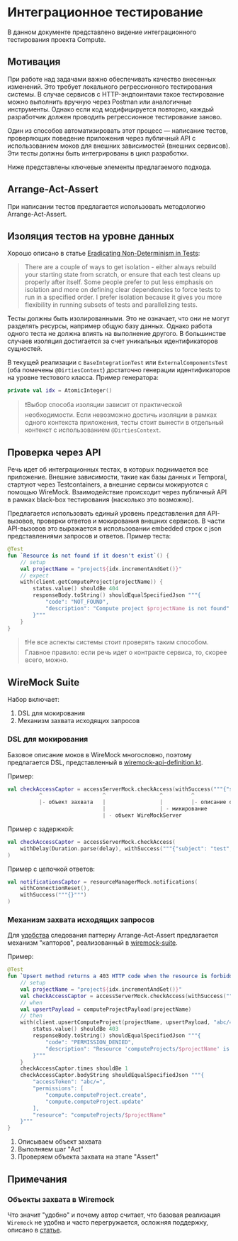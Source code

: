 # Интеграционное тестирование

В данном документе представлено видение интеграционного тестирования проекта Compute.

## Мотивация

При работе над задачами важно обеспечивать качество внесенных изменений. Это требует локального регрессионного 
тестирования системы. В случае сервисов с HTTP-эндпоинтами такое тестирование можно выполнить вручную через Postman или 
аналогичные инструменты. Однако если код модифицируется повторно, каждый разработчик должен проводить регрессионное 
тестирование заново.

Один из способов автоматизировать этот процесс — написание тестов, проверяющих поведение приложения через публичный API 
с использованием моков для внешних зависимостей (внешних сервисов). Эти тесты должны быть интегрированы в цикл разработки.

Ниже представлены ключевые элементы предлагаемого подхода.

## Arrange-Act-Assert

При написании тестов предлагается использовать методологию Arrange-Act-Assert.

## Изоляция тестов на уровне данных

Хорошо описано в статье [Eradicating Non-Determinism in Tests](https://martinfowler.com/articles/nonDeterminism.html):

> There are a couple of ways to get isolation - either always rebuild your starting state from scratch, or ensure that 
> each test cleans up properly after itself. Some people prefer to put less emphasis on isolation and more on defining 
> clear dependencies to force tests to run in a specified order. I prefer isolation because it gives you more 
> flexibility in running subsets of tests and parallelizing tests.

Тесты должны быть изолированными. Это не означает, что они не могут разделять ресурсы, например общую базу данных. 
Однако работа одного теста не должна влиять на выполнение другого. В большинстве случаев изоляция достигается за счет 
уникальных идентификаторов сущностей.

В текущей реализации с `BaseIntegrationTest` или `ExternalComponentsTest` (оба помечены `@DirtiesContext`) достаточно 
генерации идентификаторов на уровне тестового класса. Пример генератора:
```kotlin
private val idx = AtomicInteger()
```

> ❗️Выбор способа изоляции зависит от практической необходимости. Если невозможно достичь изоляции в рамках одного 
> контекста приложения, тесты стоит вынести в отдельный контекст с использованием `@DirtiesContext`.

## Проверка через API

Речь идет об интеграционных тестах, в которых поднимается все приложение. Внешние зависимости, такие как базы данных и 
Temporal, стартуют через Testcontainers, а внешние сервисы мокируются с помощью WireMock. Взаимодействие происходит 
через публичный API в рамках black-box тестирования (насколько это возможно).

Предлагается использовать единый уровень представления для API-вызовов, проверки ответов и мокирования внешних сервисов. 
В части API-вызовов это выражается в использовании embedded строк с json представлениями запросов и ответов. Пример теста:
```kotlin
@Test
fun `Resource is not found if it doesn't exist`() {
    // setup
    val projectName = "project${idx.incrementAndGet()}"
    // expect
    with(client.getComputeProject(projectName)) {
        status.value() shouldBe 404
        responseBody.toString() shouldEqualSpecifiedJson """{
            "code": "NOT_FOUND",
            "description": "Compute project $projectName is not found"
        }"""
    }
}
```

> ❗️Не все аспекты системы стоит проверять таким способом. Главное правило: если речь идет о контракте сервиса, то, скорее
> всего, можно.

## WireMock Suite

Набор включает:
1. DSL для мокирования
2. Механизм захвата исходящих запросов

### DSL для мокирования

Базовое описание моков в WireMock многословно, поэтому предлагается DSL, представленный в [wiremock-api-definition.kt](global/app/src/test/kotlin/cloud/mws/compute/wiremock-api-definition.kt).

Пример:
```kotlin
val checkAccessCaptor = accessServerMock.checkAccess(withSuccess("""{"subject": "test", "accessAllowed": false}"""))
          ^                   ^                 ^         ^
          |- объект захвата   |                 |         |- описание ответа от мока
                              |                 | - микирование
                              | - объект WireMockServer
```

Пример с задержкой:
```kotlin
val checkAccessCaptor = accessServerMock.checkAccess(
    withDelay(Duration.parse(delay), withSuccess("""{"subject": "test", "accessAllowed": false}"""))
)
```

Пример с цепочкой ответов:
```kotlin
val notificationsCaptor = resourceManagerMock.notifications(
    withConnectionReset(),
    withSuccess("""{}""")
)
```

### Механизм захвата исходящих запросов

Для [удобства](#объекты-захвата-в-wiremock) следования паттерну Arrange-Act-Assert предлагается механизм "капторов", реализованный в [wiremock-suite](global/app/src/test/kotlin/cloud/mws/compute/wiremock-suite.kt).

Пример:

```kotlin
@Test
fun `Upsert method returns a 403 HTTP code when the resource is forbidden`() {
    // setup
    val projectName = "project${idx.incrementAndGet()}"
    val checkAccessCaptor = accessServerMock.checkAccess(withSuccess("""{"subject": "test", "accessAllowed": false}""")) (1)
    // when
    val upsertPayload = computeProjectPayload(projectName)                       (2)
    // then
    with(client.upsertComputeProject(projectName, upsertPayload, "abc/=")) {
        status.value() shouldBe 403
        responseBody.toString() shouldEqualSpecifiedJson """{
            "code": "PERMISSION_DENIED",
            "description": "Resource 'computeProjects/$projectName' is forbidden. Description: 'null'"
        }"""
    }
    checkAccessCaptor.times shouldBe 1                                           (3)
    checkAccessCaptor.bodyString shouldEqualSpecifiedJson """{
        "accessToken": "abc/=",
        "permissions": [
            "compute.computeProject.create",
            "compute.computeProject.update"
        ],
        "resource": "computeProjects/$projectName"
    }"""
}
```

1. Описываем объект захвата
2. Выполняем шаг "Act"
3. Проверяем объекта захвата на этапе "Assert"

## Примечания

### Объекты захвата в Wiremock

Что значит "удобно" и почему автор считает, что базовая реализация `Wiremock` не удобна и часто перегружается, осложняя
поддержку, описано в [статье](https://habr.com/ru/articles/781812/).